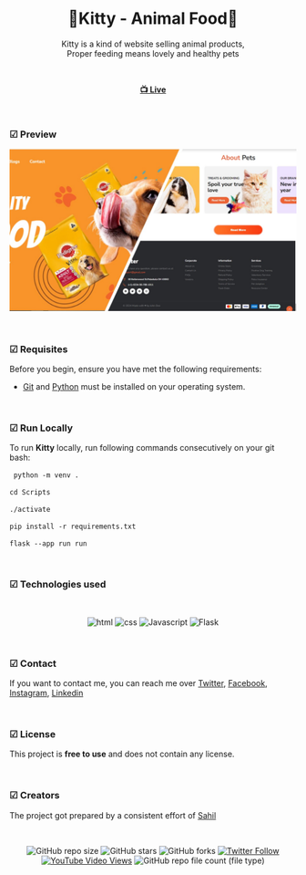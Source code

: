 
<div align="center">

  <h1 align="center">🥣Kitty - Animal Food🥣</h1>

  Kitty is a kind of website selling animal products, <br /> Proper feeding means lovely and healthy pets 

<br>

  <a href="https://github.com/salahlisahil"><strong> 📺 Live</strong></a> 

</div>

<br />

### ☑ Preview

![Kitty](./readme-images/Kitty-image.jpg)

<br>

### ☑ Requisites

Before you begin, ensure you have met the following requirements:

* [Git](https://git-scm.com/downloads "Download Git") and [Python](https://www.python.org/downloads/) must be installed on your operating system.

<br>

### ☑ Run Locally

To run **Kitty** locally, run following commands consecutively on your git bash:
```
 python -m venv .
```
```
cd Scripts
```
```
./activate
```
```
pip install -r requirements.txt
```
```
flask --app run run
```

<br>

### ☑ Technologies used

<br>

<div align="center">

![html](https://img.shields.io/badge/html-yellow?logo=html5)
![css](https://img.shields.io/badge/css-blue?logo=css3)
![Javascript](https://img.shields.io/badge/JavaScript-darkgreen?logo=javascript)
![Flask](https://img.shields.io/badge/flask-blue?logo=flask)



</div>

<br>

### ☑ Contact

If you want to contact me, you can reach me over [Twitter](https://www.twitter.com/sahil_salahli), [Facebook](https://www.facebook.com/S.Salahli), [Instagram](https://instagram.com/salahli.sahil), [Linkedin](https://www.linkedin.com/in/salahlisahil)

<br>

### ☑ License

This project is **free to use** and does not contain any license.


<br>

### ☑ Creators

The project got prepared by a consistent effort of [Sahil](https://github.com/salahlisahil)

<br>

<div align="center">
  
  ![GitHub repo size](https://img.shields.io/github/repo-size/salahlisahil/kitty)
  ![GitHub stars](https://img.shields.io/github/stars/salahlisahil/kitty?style=social)
  ![GitHub forks](https://img.shields.io/github/forks/salahlisahil/kitty?style=social)
[![Twitter Follow](https://img.shields.io/twitter/follow/salahlisahil_?style=social)](https://twitter.com/sahil_salahli)
  [![YouTube Video Views](https://img.shields.io/youtube/views/xwXGdpRuSiQ?style=social)](https://youtube.com)
  ![GitHub repo file count (file type)](https://img.shields.io/github/directory-file-count/salahlisahil/kitty)

</div>
